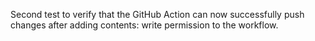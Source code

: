 Second test to verify that the GitHub Action can now successfully push changes after adding contents: write permission to the workflow.